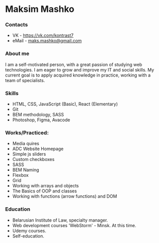 Maksim Mashko
=============


### Contacts

-   VK - https://vk.com/kontrast7
-   eMail - maks.mashko@gmail.com

### About me

I am a self-motivated person, with a great passion of studying web technologies. I am eager to grow and improve my IT and social skills. My current goal is to apply acquired knowledge in practice, working with a team of specialists.

### Skills

-   HTML, CSS, JavaScript (Basic), React (Elementary)
-   Git
-   BEM methodology, SASS
-   Photoshop, Figma, Avacode

### Works/Practiced:

-   Media quires
-   ADC Website Homepage
-   Simple js sliders
-   Custom checkboxes
-   SASS
-   BEM Naming
-   Flexbox
-   Grid
-   Working with arrays and objects
-   The Basics of OOP and classes
-   Working with functions (arrow functions) and DOM


### Education

- Belarusian Institute of Law, specialty manager.
 - Web development courses 'WebStorm' - Minsk. At this time.
 - Udemy courses.
 - Self-education.
